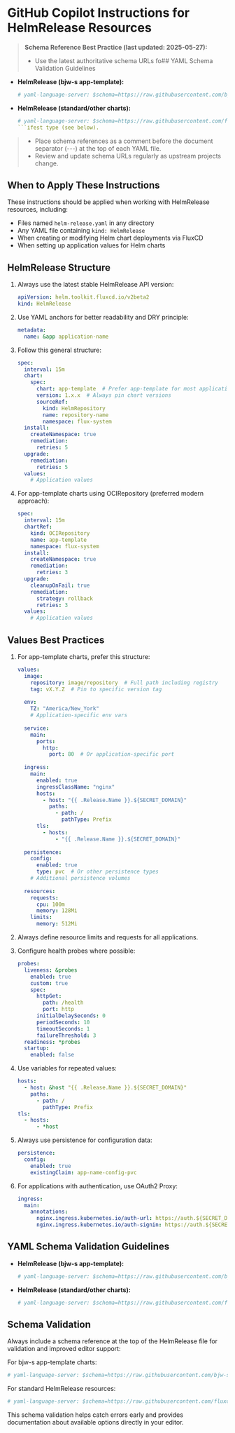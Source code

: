 # GitHub Copilot Instructions for HelmRelease Resources

> **Schema Reference Best Practice (last updated: 2025-05-27):**
> - Use the latest authoritative schema URLs fo## YAML Schema Validation Guidelines

- **HelmRelease (bjw-s app-template):**
  ```yaml
  # yaml-language-server: $schema=https://raw.githubusercontent.com/bjw-s-labs/helm-charts/main/charts/other/app-template/schemas/helmrelease-helm-v2.schema.json
  ```
- **HelmRelease (standard/other charts):**
  ```yaml
  # yaml-language-server: $schema=https://raw.githubusercontent.com/fluxcd/helm-controller/main/config/crd/bases/helm.toolkit.fluxcd.io_helmreleases.yaml
  ```ifest type (see below).
> - Place schema references as a comment before the document separator (---) at the top of each YAML file.
> - Review and update schema URLs regularly as upstream projects change.

## When to Apply These Instructions

These instructions should be applied when working with HelmRelease resources, including:
- Files named `helm-release.yaml` in any directory
- Any YAML file containing `kind: HelmRelease`
- When creating or modifying Helm chart deployments via FluxCD
- When setting up application values for Helm charts

## HelmRelease Structure

1. Always use the latest stable HelmRelease API version:
   ```yaml
   apiVersion: helm.toolkit.fluxcd.io/v2beta2
   kind: HelmRelease
   ```

2. Use YAML anchors for better readability and DRY principle:
   ```yaml
   metadata:
     name: &app application-name
   ```

3. Follow this general structure:
   ```yaml
   spec:
     interval: 15m
     chart:
       spec:
         chart: app-template  # Prefer app-template for most applications
         version: 1.x.x  # Always pin chart versions
         sourceRef:
           kind: HelmRepository
           name: repository-name
           namespace: flux-system
     install:
       createNamespace: true
       remediation:
         retries: 5
     upgrade:
       remediation:
         retries: 5
     values:
       # Application values
   ```

4. For app-template charts using OCIRepository (preferred modern approach):
   ```yaml
   spec:
     interval: 15m
     chartRef:
       kind: OCIRepository
       name: app-template
       namespace: flux-system
     install:
       createNamespace: true
       remediation:
         retries: 3
     upgrade:
       cleanupOnFail: true
       remediation:
         strategy: rollback
         retries: 3
     values:
       # Application values
   ```

## Values Best Practices

1. For app-template charts, prefer this structure:
   ```yaml
   values:
     image:
       repository: image/repository  # Full path including registry
       tag: vX.Y.Z  # Pin to specific version tag
     
     env:
       TZ: "America/New_York"
       # Application-specific env vars
     
     service:
       main:
         ports:
           http:
             port: 80  # Or application-specific port
     
     ingress:
       main:
         enabled: true
         ingressClassName: "nginx"
         hosts:
           - host: "{{ .Release.Name }}.${SECRET_DOMAIN}"
             paths:
               - path: /
                 pathType: Prefix
         tls:
           - hosts:
               - "{{ .Release.Name }}.${SECRET_DOMAIN}"
     
     persistence:
       config:
         enabled: true
         type: pvc  # Or other persistence types
       # Additional persistence volumes
     
     resources:
       requests:
         cpu: 100m
         memory: 128Mi
       limits:
         memory: 512Mi
   ```

2. Always define resource limits and requests for all applications.

3. Configure health probes where possible:
   ```yaml
   probes:
     liveness: &probes
       enabled: true
       custom: true
       spec:
         httpGet:
           path: /health
           port: http
         initialDelaySeconds: 0
         periodSeconds: 10
         timeoutSeconds: 1
         failureThreshold: 3
     readiness: *probes
     startup:
       enabled: false
   ```

4. Use variables for repeated values:
   ```yaml
   hosts:
     - host: &host "{{ .Release.Name }}.${SECRET_DOMAIN}"
       paths:
         - path: /
           pathType: Prefix
   tls:
     - hosts:
         - *host
   ```

5. Always use persistence for configuration data:
   ```yaml
   persistence:
     config:
       enabled: true
       existingClaim: app-name-config-pvc
   ```

6. For applications with authentication, use OAuth2 Proxy:
   ```yaml
   ingress:
     main:
       annotations:
         nginx.ingress.kubernetes.io/auth-url: https://auth.${SECRET_DOMAIN}/oauth2/auth?allowed_groups=admin
         nginx.ingress.kubernetes.io/auth-signin: https://auth.${SECRET_DOMAIN}/oauth2/start?rd=$scheme://$best_http_host$request_uri
   ```

## YAML Schema Validation Guidelines

- **HelmRelease (bjw-s app-template):**
  ```yaml
  # yaml-language-server: $schema=https://raw.githubusercontent.com/bjw-s/helm-charts/main/charts/library/common/crds/helmrelease.yaml
  ```
- **HelmRelease (standard/other charts):**
  ```yaml
  # yaml-language-server: $schema=https://raw.githubusercontent.com/fluxcd/helm-controller/main/config/crd/bases/helm.toolkit.fluxcd.io_helmreleases.yaml
  ```

## Schema Validation

Always include a schema reference at the top of the HelmRelease file for validation and improved editor support:

For bjw-s app-template charts:
```yaml
# yaml-language-server: $schema=https://raw.githubusercontent.com/bjw-s/helm-charts/main/charts/other/app-template/schemas/helmrelease-helm-v2.schema.json
```

For standard HelmRelease resources:
```yaml
# yaml-language-server: $schema=https://raw.githubusercontent.com/fluxcd-community/flux2-schemas/main/helmrelease-helm-v2beta2.json
```

This schema validation helps catch errors early and provides documentation about available options directly in your editor.
